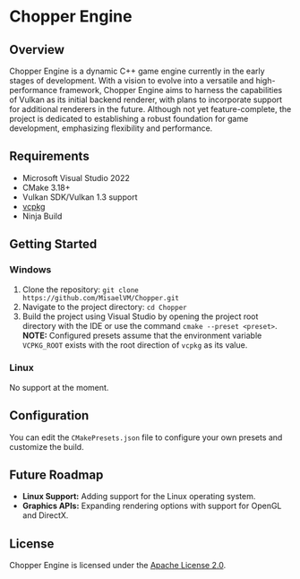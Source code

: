 # Chopper Engine

## Overview
Chopper Engine is a dynamic C++ game engine currently in the early stages of development. With a vision to evolve into a versatile and high-performance framework, Chopper Engine aims to harness the capabilities of Vulkan as its initial backend renderer, with plans to incorporate support for additional renderers in the future. Although not yet feature-complete, the project is dedicated to establishing a robust foundation for game development, emphasizing flexibility and performance.

## Requirements
- Microsoft Visual Studio 2022
- CMake 3.18+
- Vulkan SDK/Vulkan 1.3 support
- [vcpkg](https://github.com/microsoft/vcpkg)
- Ninja Build

## Getting Started

### Windows
1. Clone the repository: `git clone https://github.com/MisaelVM/Chopper.git`
2. Navigate to the project directory: `cd Chopper`
3. Build the project using Visual Studio by opening the project root directory with the IDE or use the command `cmake --preset <preset>`. **NOTE:** Configured presets assume that the environment variable `VCPKG_ROOT` exists with the root direction of `vcpkg` as its value.

### Linux
No support at the moment.

## Configuration
You can edit the `CMakePresets.json` file to configure your own presets and customize the build.

## Future Roadmap
- **Linux Support:** Adding support for the Linux operating system.
- **Graphics APIs:** Expanding rendering options with support for OpenGL and DirectX.


## License
Chopper Engine is licensed under the [Apache License 2.0](LICENSE).
